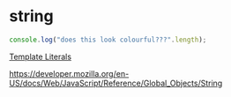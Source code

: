 # string

```js
console.log("does this look colourful???".length);
```

[Template Literals](https://devdocs.io/javascript/template_literals)

<https://developer.mozilla.org/en-US/docs/Web/JavaScript/Reference/Global_Objects/String>
